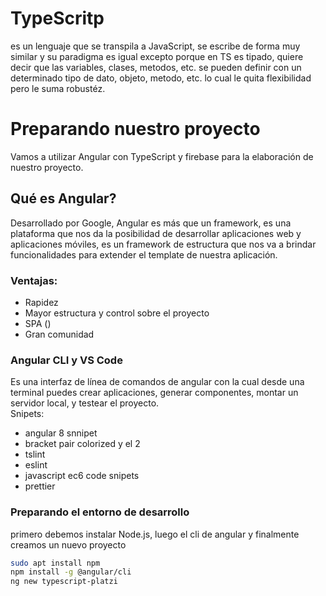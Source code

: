 # TypeScritp
es un lenguaje que se transpila a JavaScript, se escribe de forma muy similar y su paradigma es igual excepto porque en TS es tipado, quiere decir que las variables, clases, metodos, etc. se pueden definir con un determinado tipo de dato, objeto, metodo, etc. lo cual le quita flexibilidad pero le suma robustéz.

# Preparando nuestro proyecto
Vamos a utilizar Angular con TypeScript y firebase para la elaboración de nuestro proyecto.

## Qué es Angular?
Desarrollado por Google, Angular es más que un framework, es una plataforma que nos da la posibilidad de desarrollar aplicaciones web y aplicaciones móviles, es un framework de estructura que nos va a brindar funcionalidades para extender el template de nuestra aplicación.

### Ventajas:
* Rapidez
* Mayor estructura y control sobre el proyecto
* SPA ()
* Gran comunidad

### Angular CLI y VS Code
Es una interfaz de línea de comandos de angular con la cual desde una terminal puedes crear aplicaciones, generar componentes, montar un servidor local, y testear el proyecto.  
Snipets:  
* angular 8 snnipet
* bracket pair colorized y el 2
* tslint
* eslint
* javascript ec6 code snipets
* prettier

### Preparando el entorno de desarrollo
primero debemos instalar Node.js, luego el cli de angular y finalmente creamos un nuevo proyecto 

~~~sh
sudo apt install npm
npm install -g @angular/cli
ng new typescript-platzi
~~~

